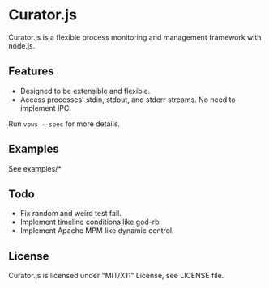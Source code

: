Curator.js
==========

Curator.js is a flexible process monitoring and management framework with node.js.

Features
--------

* Designed to be extensible and flexible.
* Access processes' stdin, stdout, and stderr streams. No need to implement IPC.

Run `vows --spec` for more details.

Examples
--------

See examples/*

Todo
----

* Fix random and weird test fail.
* Implement timeline conditions like god-rb.
* Implement Apache MPM like dynamic control.

License
-------
Curator.js is licensed under "MIT/X11" License, see LICENSE file.
